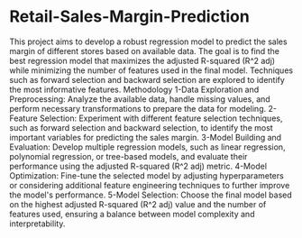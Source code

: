 # Retail-Sales-Margin-Prediction
This project aims to develop a robust regression model to predict the sales margin of different stores based on available data. The goal is to find the best regression model that maximizes the adjusted R-squared (R^2 adj) while minimizing the number of features used in the final model. Techniques such as forward selection and backward selection are explored to identify the most informative features.
Methodology
1-Data Exploration and Preprocessing: Analyze the available data, handle missing values, and perform necessary transformations to prepare the data for modeling.
2-Feature Selection: Experiment with different feature selection techniques, such as forward selection and backward selection, to identify the most important variables for predicting the sales margin.
3-Model Building and Evaluation: Develop multiple regression models, such as linear regression, polynomial regression, or tree-based models, and evaluate their performance using the adjusted R-squared (R^2 adj) metric.
4-Model Optimization: Fine-tune the selected model by adjusting hyperparameters or considering additional feature engineering techniques to further improve the model's performance.
5-Model Selection: Choose the final model based on the highest adjusted R-squared (R^2 adj) value and the number of features used, ensuring a balance between model complexity and interpretability.
